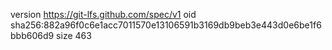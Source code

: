 version https://git-lfs.github.com/spec/v1
oid sha256:882a96f0c6e1acc7011570e13106591b3169db9beb3e443d0e6be1f6bbb606d9
size 463
